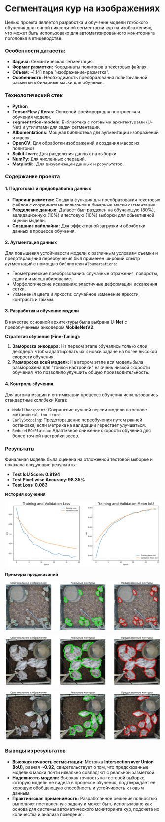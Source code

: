 
# Сегментация кур на изображениях

Целью проекта является разработка и обучение модели глубокого обучения для точной пиксельной сегментации кур на изображениях, что может быть использовано для автоматизированного мониторинга поголовья в птицеводстве.

### Особенности датасета:

*   **Задача:** Семантическая сегментация.
*   **Формат разметки:** Координаты полигонов в текстовых файлах.
*   **Объем:** ~1,141 пара "изображение-разметка".
*   **Особенность:** Необходимость преобразования полигональной разметки в бинарные маски для обучения.

### Технологический стек

*   **Python**
*   **TensorFlow / Keras**: Основной фреймворк для построения и обучения модели.
*   **segmentation-models**: Библиотека с готовыми архитектурами (U-Net) и утилитами для задач сегментации.
*   **Albumentations**: Мощная библиотека для аугментации изображений и масок.
*   **OpenCV**: Для обработки изображений и создания масок из полигонов.
*   **Scikit-learn**: Для разделения данных на выборки.
*   **NumPy**: Для численных операций.
*   **Matplotlib**: Для визуализации данных и результатов.

### Содержание проекта

#### 1. Подготовка и предобработка данных

*   **Парсинг разметки:** Создана функция для преобразования текстовых файлов с координатами полигонов в бинарные маски сегментации.
*   **Разделение данных:** Датасет был разделен на обучающую (80%), валидационную (10%) и тестовую (10%) выборки для объективной оценки модели.
*   **Создание пайплайна:** Для эффективной загрузки и обработки данных в процессе обучения.

#### 2. Аугментация данных

Для повышения устойчивости модели к различным условиям съемки и предотвращения переобучения был применен широкий спектр аугментаций с помощью библиотеки `Albumentations`:

*   Геометрические преобразования: случайные отражения, повороты, сдвиги и масштабирование.
*   Морфологические искажения: эластичные деформации, искажения сетки.
*   Изменения цвета и яркости: случайное изменение яркости, контраста и гаммы.

#### 3. Разработка и обучение модели

В качестве основной архитектуры была выбрана **U-Net** с предобученным энкодером **MobileNetV2**.

**Стратегия обучения (Fine-Tuning):**
1.  **Заморозка энкодера:** На первом этапе обучались только слои декодера, чтобы адаптировать их к новой задаче на более высокой скорости обучения.
2.  **Разморозка всей модели:** На втором этапе вся модель была разморожена для "тонкой настройки" на очень низкой скорости обучения, что позволило улучшить общую производительность.

#### 4. Контроль обучения

Для автоматизации и оптимизации процесса обучения использовались стандартные коллбеки Keras:

*   `ModelCheckpoint`: Сохранение лучшей версии модели на основе метрики `val_iou_score`.
*   `EarlyStopping`: Предотвращение переобучения путем ранней остановки, если метрика на валидации перестает улучшаться.
*   `ReduceLROnPlateau`: Адаптивное снижение скорости обучения для более точной настройки весов.

### Результаты

Финальная модель была оценена на отложенной тестовой выборке и показала следующие результаты:

*   **Test IoU Score: 0.9194**
*   **Test Pixel-wise Accuracy: 98.35%**
*   **Test Loss: 0.083**

**История обучения**

![History Learning](files/train.png)

**Примеры предсказаний**

![Predicted 1](files/pred_2.png)

![Predicted 2](files/pred_3.png)

![Predicted 2](files/pred_4.png)


### Выводы из результатов:

*   **Высокая точность сегментации:** Метрика **Intersection over Union (IoU)**, равная **~0.92**, свидетельствует о том, что предсказанные моделью маски почти идеально совпадают с реальной разметкой.
*   **Надежность модели:** Высокая точность на тестовой выборке, которую модель не видела в процессе обучения, подтверждает ее хорошую обобщающую способность и устойчивость к новым данным.
*   **Практическая применимость:** Разработанное решение полностью выполняет поставленную задачу и может быть использовано как основа для системы автоматического мониторинга кур, подсчета их количества и анализа поведения.